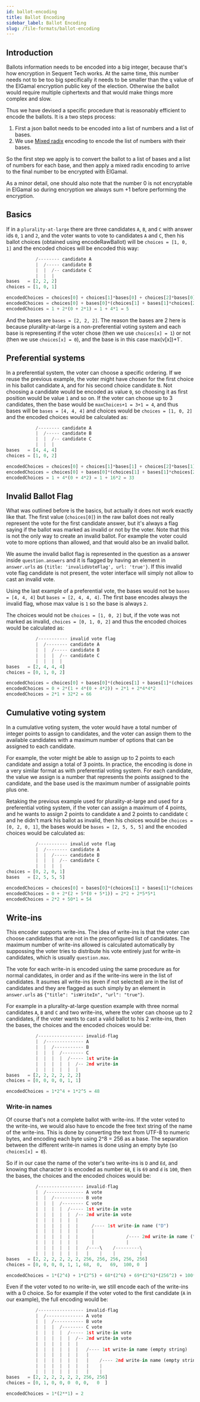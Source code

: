 ```yaml
---
id: ballot-encoding
title: Ballot Encoding
sidebar_label: Ballot Encoding
slug: /file-formats/ballot-encoding
---
```


## Introduction

Ballots information needs to be encoded into a big integer, because that's how
encryption in Sequent Tech works. At the same time, this number needs not to be
too big specifically it needs to be smaller than the `q` value of the ElGamal
encryption public key of the election. Otherwise the ballot would require 
multiple ciphertexts and that would make things more complex and slow.

Thus we have devised a specific procedure that is reasonably efficient to encode
the ballots. It is a two steps process:
1. First a json ballot needs to be encoded into a list of numbers and a list of
 bases.
2. We use [Mixed radix] encoding to encode the list of numbers with their bases. 

So the first step we apply is to convert the ballot to a list of bases and a 
list of numbers for each base, and then apply a mixed radix encoding to arrive 
to the final number to be encrypted with ElGamal. 

As a minor detail, one should also note that the number 0 is not encryptable in
ElGamal so during encryption we always sum +1 before performing the encryption.

## Basics

If in a `plurality-at-large` there are three candidates `A`, `B`,
and `C` with answer ids `0`, `1` and `2`, and the voter wants to
vote to candidates `A` and `C`, then his ballot choices (obtained
using encodeRawBallot) will be  `choices = [1, 0, 1]` and the encoded
choices will be encoded this way:

```python
           /-------- candidate A
           |  /----- candidate B
           |  |  /-- candidate C
           |  |  |
bases   = [2, 2, 2]
choices = [1, 0, 1]

encodedChoices = choices[0] + choices[1]*bases[0] + choices[2]*bases[0]*bases[1]
encodedChoices = choices[0] + bases[0]*(choices[1] + bases[1]*choices[2])
encodedChoices = 1 + 2*(0 + 2*1) = 1 + 4*1 = 5
```

And the bases are `bases = [2, 2, 2]`. The reason the bases are 2 here
is because plurality-at-large is a non-preferential voting system
and each base is representing if the voter chose (then we use
`choices[x] = 1`) or not (then we use `choices[x] = 0`), and the base is in
this case max(v[x])+1`.

## Preferential systems

In a preferential system, the voter can choose a specific ordering.
If we reuse the previous example, the voter might have chosen for
the first choice in his ballot candidate `A`, and for his second
choice candidate `B`. Not choosing a candidate would be encoded as
value `0`, so choosing it as first position would be value `1` and
so on. If the voter can choose up to 3 candidates, then the base
would be `maxChoices+1 = 3+1 = 4`, and thus bases will be
`bases = [4, 4, 4]` and choices would be `choices = [1, 0, 2]` and the
encoded choices would be calculated as:

```python
           /-------- candidate A
           |  /----- candidate B
           |  |  /-- candidate C
           |  |  |
bases   = [4, 4, 4]
choices = [1, 0, 2]

encodedChoices = choices[0] + choices[1]*bases[1] + choices[2]*bases[1]*bases[2]
encodedChoices = choices[0] + bases[0]*(choices[1] + bases[1]*choices[2])
encodedChoices = 1 + 4*(0 + 4*2) = 1 + 16*2 = 33
```

## Invalid Ballot Flag

What was outlined before is the basics, but actually it does not
work exactly like that. The first value (`choices[0]`) in the raw 
ballot does not really represent the vote for the first candidate 
answer, but it's always a flag saying if the ballot was marked as 
invalid or not by the voter. Note that this is not the only way to
create an invalid ballot. For example the voter could vote to more
options than allowed, and that would also be an invalid ballot.

We asume the invalid ballot flag is represented in the question
as a answer inside `question.answers` and it is flagged by having
an element in `answer.urls` as
`{title: 'invalidVoteFlag', url: 'true'}`. If this invalid vote
flag candidate is not present, the voter interface will simply not
allow to cast an invalid vote.

Using the last example of a preferential vote, the bases would not
be `bases = [4, 4, 4]` but `bases = [2, 4, 4, 4]`. The first base 
encodes always the invalid flag, whose max value is `1` so the base 
is always `2`.

The choices would not be `choices = [1, 0, 2]` but, if the vote was
not marked as invalid, `choices = [0, 1, 0, 2]` and thus the encoded
choices would be calculated as:

```python
           /----------- invalid vote flag
           |  /-------- candidate A
           |  |  /----- candidate B
           |  |  |  /-- candidate C
           |  |  |  |
bases   = [2, 4, 4, 4]
choices = [0, 1, 0, 2]

encodedChoices = choices[0] + bases[0]*(choices[1] + bases[1]*(choices[2] + bases[2]*choices[3])
encodedChoices = 0 + 2*(1 + 4*(0 + 4*2)) = 2*1 + 2*4*4*2
encodedChoices = 2*1 + 32*2 = 66
```

## Cumulative voting system

In a cumulative voting system, the voter would have a total number
of integer points to assign to candidates, and the voter can assign
them to the available candidates with a maximum number of options
that can be assigned to each candidate.

For example, the voter might be able to assign up to 2 points to
each candidate and assign a total of 3 points. In practice, the
encoding is done in a very similar format as with preferential
voting system. For each candidate, the value we assign is a number
that represents the points assigned to the candidate, and the base
used is the maximum number of assignable points plus one.

Retaking the previous example used for plurality-at-large and used
for a preferential voting system, if the voter can assign a
maximum of 4 points, and he wants to assign 2 points to candidate
`A` and 2 points to candidate `C` and he didn't mark his ballot
as invalid, then his choices would be `choices = [0, 2, 0, 1]`, 
the bases would be `bases = [2, 5, 5, 5]` and the encoded choices 
would be calculated as:

```python
           /----------- invalid vote flag
           |  /-------- candidate A
           |  |  /----- candidate B
           |  |  |  /-- candidate C
           |  |  |  |
choices = [0, 2, 0, 1]
bases   = [2, 5, 5, 5]

encodedChoices = choices[0] + bases[0]*(choices[1] + bases[1]*(choices[2] + bases[2]*choices[3])
encodedChoices = 0 + 2*(2 + 5*(0 + 5*1)) = 2*2 + 2*5*5*1
encodedChoices = 2*2 + 50*1 = 54
```

## Write-ins

This encoder supports write-ins. The idea of write-ins is that the
voter can choose candidates that are not in the preconfigured list
of candidates. The maximum number of write-ins allowed is
calculated automatically by suppossing the voter tries to
distribute his vote entirely just for write-in candidates, which
is usually `question.max`.

The vote for each write-in is encoded using the same procedure as
for normal candidates, in order and as if the write-ins were in
the list of candidates. It asumes all write-ins (even if not
selected) are in the list of candidates and they are flagged as
such simply by an element in `answer.urls` as
`{"title": "isWriteIn", "url": "true"}`.

For example in a plurality-at-large question example with three
normal candidates `A`, `B` and `C` and two write-ins, where the
voter can choose up to 2 candidates, if the voter wants to cast 
a valid ballot to his 2 write-ins, then the bases, the choices 
and the encoded choices would be:

```python
           /----------------- invalid-flag
           |  /-------------- A
           |  |  /----------- B
           |  |  |  /-------- C
           |  |  |  |  /----- 1st write-in
           |  |  |  |  |  /-- 2nd write-in
           |  |  |  |  |  |
bases   = [2, 2, 2, 2, 2, 2]
choices = [0, 0, 0, 0, 1, 1]

encodedChoices = 1*2^4 + 1*2^5 = 48
```

### Write-in names

Of course that's not a complete ballot with write-ins. If the voter
voted to the write-ins, we would also have to encode the free text
string of the name of the write-ins. This is done by converting the
text from UTF-8 to numeric bytes, and encoding each byte using
2^8 = 256 as a base. The separation between the different write-in
names is done using an empty byte (so `choices[x] = 0`).

So if in our case the name of the voter's two write-ins is `D` and
`Ed`, and knowing that character `D` is encoded as number `68`, `E`
is `69` and `d` is `100`, then the bases, the choices and the 
encoded choices would be:

```python
           /----------------- invalid-flag
           |  /-------------- A vote
           |  |  /----------- B vote
           |  |  |  /-------- C vote
           |  |  |  |  /----- 1st write-in vote
           |  |  |  |  |  /-- 2nd write-in vote
           |  |  |  |  |  |
           |  |  |  |  |  |     /---- 1st write-in name ("D")
           |  |  |  |  |  |     |
           |  |  |  |  |  |     |            /---- 2nd write-in name ("Ed")
           |  |  |  |  |  |     |            |
           |  |  |  |  |  |   /----\    /---------\
           |  |  |  |  |  |   |    |    |         |
bases   = [2, 2, 2, 2, 2, 2, 256, 256, 256, 256, 256]
choices = [0, 0, 0, 0, 1, 1, 68,  0,   69,  100, 0  ]

encodedChoices = 1*(2^4) + 1*(2^5) + 68*(2^6) + 69*(2^6)*(256^2) + 100*(2^6)*(256^3) = 107663593776
```

Even if the voter voted to no write-in, we still encode each of the write-ins
with a 0 choice. So for example if the voter voted to the first candidate (`A`
in our example), the full encoding would be:


```python
           /----------------- invalid-flag
           |  /-------------- A vote
           |  |  /----------- B vote
           |  |  |  /-------- C vote
           |  |  |  |  /----- 1st write-in vote
           |  |  |  |  |  /-- 2nd write-in vote
           |  |  |  |  |  |
           |  |  |  |  |  |   /---- 1st write-in name (empty string)
           |  |  |  |  |  |   |
           |  |  |  |  |  |   |    /---- 2nd write-in name (empty string)
           |  |  |  |  |  |   |    |
           |  |  |  |  |  |   |    |
bases   = [2, 2, 2, 2, 2, 2, 256, 256]
choices = [0, 1, 0, 0, 0  0, 0,   0  ]

encodedChoices = 1*(2**1) = 2
```

[Mixed radix]: https://en.wikipedia.org/wiki/Mixed_radix